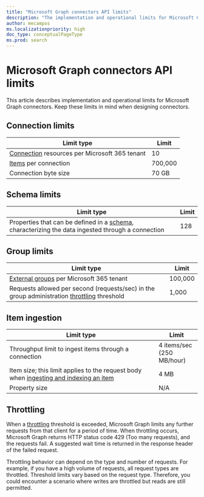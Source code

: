 ```yaml
---
title: "Microsoft Graph connectors API limits"
description: "The implementation and operational limits for Microsoft Graph connectors."
author: mecampos
ms.localizationpriority: high
doc_type: conceptualPageType
ms.prod: search
---
```


# Microsoft Graph connectors API limits

This article describes implementation and operational limits for Microsoft Graph connectors. Keep these limits in mind when designing connectors.

## Connection limits

| Limit type | Limit |
| ---------- | ----- |
| [Connection](/graph/api/resources/externalconnectors-externalconnection?view=graph-rest-1.0&preserve-view=true) resources per Microsoft 365 tenant | 10 |
| [Items](/graph/api/resources/externalconnectors-externalitem?view=graph-rest-1.0&preserve-view=true) per connection | 700,000 |
| Connection byte size | 70 GB |

## Schema limits

| Limit type | Limit |
| ---------- | ----- |
| Properties that can be defined in a [schema](/graph/api/resources/externalconnectors-schema?view=graph-rest-1.0&preserve-view=true), characterizing the data ingested through a connection | 128 |

## Group limits

| Limit type | Limit |
| ---------- | ----- |
| [External groups](/graph/api/resources/externalconnectors-externalgroup?view=graph-rest-1.0&preserve-view=true) per Microsoft 365 tenant | 100,000 | 
| Requests allowed per second (requests/sec) in the group administration [throttling](#throttling) threshold | 1,000 |

## Item ingestion

| Limit type | Limit |
| ---------- | ----- |
| Throughput limit to ingest items through a connection | 4 items/sec <br> (250 MB/hour) |
| Item size; this limit applies to the request body when [ingesting and indexing an item](/graph/api/externalconnectors-externalconnection-put-items?view=graph-rest-beta&preserve-view=true&tabs=http&viewFallbackFrom=graph-rest-1.0) | 4 MB |
| Property size | N/A |

## Throttling

When a [throttling](throttling.md) threshold is exceeded, Microsoft Graph limits any further requests from that client for a period of time. When throttling occurs, Microsoft Graph returns HTTP status code 429 (Too many requests), and the requests fail. A suggested wait time is returned in the response header of the failed request.

Throttling behavior can depend on the type and number of requests. For example, if you have a high volume of requests, all request types are throttled. Threshold limits vary based on the request type. Therefore, you could encounter a scenario where writes are throttled but reads are still permitted.

